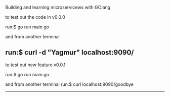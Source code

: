 Building and learning microservicews with GOlang

to test out the code in v0.0.0 

run:$ go run main go


and from another terminal 

run:$ curl -d "Yagmur" localhost:9090/
------------------------------------------

to test out new feature v0.0.1

run:$ go run main.go

and from another terminal
run:$ curl localhost:9090/goodbye

-------------------------------------------
